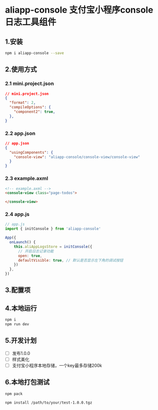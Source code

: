 # aliapp-console 支付宝小程序console日志工具组件

## 1.安装

```bash
npm i aliapp-console --save
```

## 2.使用方式

### 2.1 mini.project.json

```json
// mini.project.json
{
  "format": 2,
  "compileOptions": {
    "component2": true,
  },
}
```

### 2.2 app.json

```json
// app.json
{
  "usingComponents": {
    "console-view": "aliapp-console/console-view/console-view"
  }
}

```

### 2.3 example.axml

```html
<!-- example.axml -->
<console-view class="page-todos">

</console-view>
```

### 2.4 app.js

```js
// app.js
import { initConsole } from 'aliapp-console'

App({
  onLaunch() {
    this.aliAppLogsStore = initConsole({
      // 开启日志记录功能
      open: true,
      defaultVisible: true, // 默认是否显示左下角的调试按钮
    })
  },
})
```

## 3.配置项


## 4.本地运行

```bash
npm i
npm run dev
```


## 5.开发计划

- [ ] 发布1.0.0
- [ ] 样式美化
- [ ] 支付宝小程序本地存储，一个key最多存储200k

## 6.本地打包测试

```bash
npm pack
```

```bash
npm install /path/to/your/test-1.0.0.tgz
```